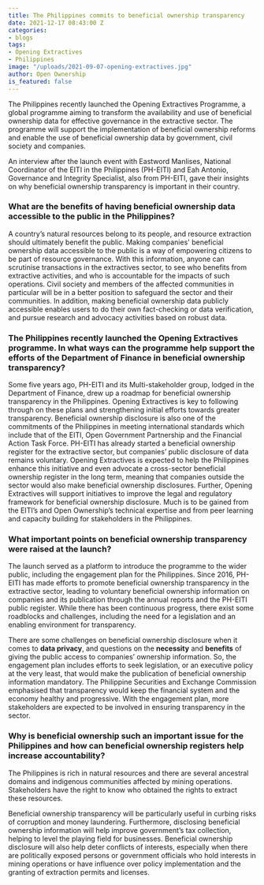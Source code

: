 ```yaml
---
title: The Philippines commits to beneficial ownership transparency
date: 2021-12-17 08:43:00 Z
categories:
- blogs
tags:
- Opening Extractives
- Philippines
image: "/uploads/2021-09-07-opening-extractives.jpg"
author: Open Ownership
is_featured: false
---
```


The Philippines recently launched the Opening Extractives Programme, a global programme aiming to transform the availability and use of beneficial ownership data for effective governance in the extractive sector. The programme will support the implementation of beneficial ownership reforms and enable the use of beneficial ownership data by government, civil society and companies.

An interview after the launch event with Eastword Manlises, National Coordinator of the EITI in the Philippines (PH-EITI) and Eah Antonio, Governance and Integrity Specialist, also from PH-EITI, gave their insights on why beneficial ownership transparency is important in their country.

### What are the benefits of having beneficial ownership data accessible to the public in the Philippines?

A country’s natural resources belong to its people, and resource extraction should ultimately benefit the public. Making companies' beneficial ownership data accessible to the public is a way of empowering citizens to be part of resource governance. With this information, anyone can scrutinise transactions in the extractives sector, to see who benefits from extractive activities, and who is accountable for the impacts of such operations. Civil society and members of the affected communities in particular will be in a better position to safeguard the sector and their communities. In addition, making beneficial ownership data publicly accessible enables users to do their own fact-checking or data verification, and pursue research and advocacy activities based on robust data.

### The Philippines recently launched the Opening Extractives programme. In what ways can the programme help support the efforts of the Department of Finance in beneficial ownership transparency?

Some five years ago, PH-EITI and its Multi-stakeholder group, lodged in the Department of Finance, drew up a roadmap for beneficial ownership transparency in the Philippines. Opening Extractives is key to following through on these plans and strengthening initial efforts towards greater transparency. Beneficial ownership disclosure is also one of the commitments of the Philippines in meeting international standards which include that of the EITI, Open Government Partnership and the Financial Action Task Force. PH-EITI has already started a beneficial ownership register for the extractive sector, but companies’ public disclosure of data remains voluntary. Opening Extractives is expected to help the Philippines enhance this initiative and even advocate a cross-sector beneficial ownership register in the long term, meaning that companies outside the sector would also make beneficial ownership disclosures. Further, Opening Extractives will support initiatives to improve the legal and regulatory framework for beneficial ownership disclosure. Much is to be gained from the EITI’s and Open Ownership’s technical expertise and from peer learning and capacity building for stakeholders in the Philippines.

### What important points on beneficial ownership transparency were raised at the launch?

The launch served as a platform to introduce the programme to the wider public, including the engagement plan for the Philippines. Since 2016, PH-EITI has made efforts to promote beneficial ownership transparency in the extractive sector, leading to voluntary beneficial ownership information on companies and its publication through the annual reports and the PH-EITI public register. While there has been continuous progress, there exist some roadblocks and challenges, including the need for a legislation and an enabling environment for transparency.

There are some challenges on beneficial ownership disclosure when it comes to **data privacy**, and questions on the **necessity** and **benefits** of giving the public access to companies’ ownership information. So, the engagement plan includes efforts to seek legislation, or an executive policy at the very least, that would make the publication of beneficial ownership information mandatory. The Philippine Securities and Exchange Commission emphasised that transparency would keep the financial system and the economy healthy and progressive. With the engagement plan, more stakeholders are expected to be involved in ensuring transparency in the sector.

### Why is beneficial ownership such an important issue for the Philippines and how can beneficial ownership registers help increase accountability?

The Philippines is rich in natural resources and there are several ancestral domains and indigenous communities affected by mining operations. Stakeholders have the right to know who obtained the rights to extract these resources.

Beneficial ownership transparency will be particularly useful in curbing risks of corruption and money laundering. Furthermore, disclosing beneficial ownership information will help improve government’s tax collection, helping to level the playing field for businesses. Beneficial ownership disclosure will also help deter conflicts of interests, especially when there are politically exposed persons or government officials who hold interests in mining operations or have influence over policy implementation and the granting of extraction permits and licenses.